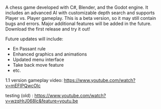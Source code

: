 A chess game developed with C#, Blender, and the Godot engine. It includes an advanced AI with customizable depth search and supports Player vs. Player gameplay.
This is a beta version, so it may still contain bugs and errors. Major additional features will be added in the future. 
Download the first release and try it out!

Future updates will include:
- En Passant rule
- Enhanced graphics and animations
- Updated menu interface
- Take back move feature
- etc.


1.1 version gameplay video: https://www.youtube.com/watch?v=mEFIPQwcOlc

testing (old) : https://www.youtube.com/watch?v=wzqHrJ068lc&feature=youtu.be
